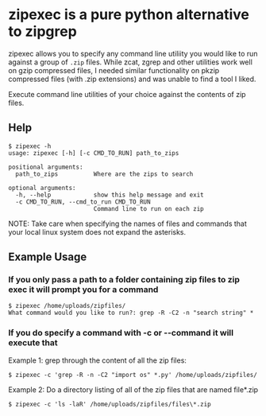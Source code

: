# zipexec is a pure python alternative to zipgrep

zipexec allows you to specify any command line utiliity you would like to run against a group of ```.zip``` files.  While zcat, zgrep and other utilities work well on gzip compressed files, I needed similar functionality on pkzip compressed files (with .zip extensions) and was unable to find a tool I liked. 

Execute command line utilities of your choice against the contents of zip files.

## Help
```
$ zipexec -h
usage: zipexec [-h] [-c CMD_TO_RUN] path_to_zips

positional arguments:
  path_to_zips          Where are the zips to search

optional arguments:
  -h, --help            show this help message and exit
  -c CMD_TO_RUN, --cmd_to_run CMD_TO_RUN
                        Command line to run on each zip
```
NOTE: Take care when specifying the names of files and commands that your local linux system does not expand the asterisks.
 

## Example Usage

### If you only pass a path to a folder containing zip files to zip exec it will prompt you for a command

```
$ zipexec /home/uploads/zipfiles/
What command would you like to run?: grep -R -C2 -n "search string" *

```

### If you do specify a command with -c or --command it will execute that

Example 1: grep through the content of all the zip files:

```
$ zipexec -c 'grep -R -n -C2 "import os" *.py' /home/uploads/zipfiles/  

```

Example 2: Do a directory listing of all of the zip files that are named file*.zip

```
$ zipexec -c 'ls -laR' /home/uploads/zipfiles/files\*.zip   

```